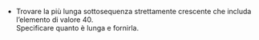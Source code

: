 - Trovare la più lunga sottosequenza strettamente crescente che includa l’elemento di valore 40.\
Specificare quanto è lunga e fornirla.